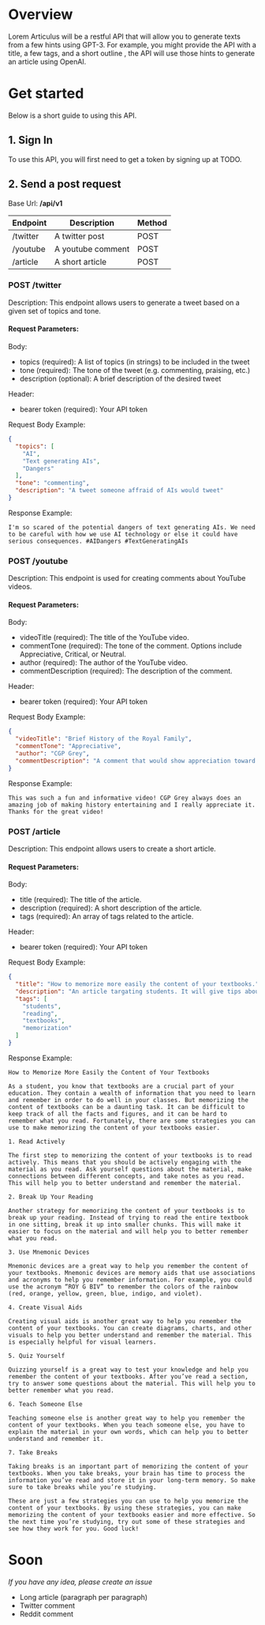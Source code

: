 # Overview

Lorem Articulus will be a restful API that will allow you to generate texts from a few hints using GPT-3. For example, you might provide the API with a title, a few tags, and a short outline , the API will use those hints to generate an article using OpenAI.

# Get started

Below is a short guide to using this API.

## 1. Sign In

To use this API, you will first need to get a token by signing up at TODO.

## 2. Send a post request

Base Url: **/api/v1**

| Endpoint | Description       | Method |
|----------|-------------------|--------|
| /twitter | A twitter post    | POST   |
| /youtube | A youtube comment | POST   |
| /article | A short article   | POST   |

### POST /twitter

Description:
This endpoint allows users to generate a tweet based on a given set of topics and tone.

#### Request Parameters:

Body:
- topics (required): A list of topics (in strings) to be included in the tweet
- tone (required): The tone of the tweet (e.g. commenting, praising, etc.)
- description (optional): A brief description of the desired tweet

Header:
- bearer token (required): Your API token

Request Body Example:
```json
{
  "topics": [
    "AI",
    "Text generating AIs",
    "Dangers"
  ],
  "tone": "commenting",
  "description": "A tweet someone affraid of AIs would tweet"
}
```

Response Example:

`I'm so scared of the potential dangers of text generating AIs. We need to be careful with how we use AI technology or else it could have serious consequences. #AIDangers #TextGeneratingAIs`

### POST /youtube

Description:
This endpoint is used for creating comments about YouTube videos.

#### Request Parameters:

Body:
- videoTitle (required): The title of the YouTube video.
- commentTone (required): The tone of the comment. Options include Appreciative, Critical, or Neutral.
- author (required): The author of the YouTube video.
- commentDescription (required): The description of the comment.

Header:
- bearer token (required): Your API token

Request Body Example:
```json
{
  "videoTitle": "Brief History of the Royal Family",
  "commentTone": "Appreciative",
  "author": "CGP Grey",
  "commentDescription": "A comment that would show appreciation toward the author for the humorous video."
}
```

Response Example:

`This was such a fun and informative video! CGP Grey always does an amazing job of making history entertaining and I really appreciate it. Thanks for the great video!`

### POST /article

Description:
This endpoint allows users to create a short article.

#### Request Parameters:

Body:
- title (required): The title of the article.
- description (required): A short description of the article.
- tags (required): An array of tags related to the article.

Header:
- bearer token (required): Your API token

Request Body Example:
```json
{
  "title": "How to memorize more easily the content of your textbooks.",
  "description": "An article targating students. It will give tips about how to better memorize what they read in their books.",
  "tags": [
    "students",
    "reading",
    "textbooks",
    "memorization"
  ]
}
```

Response Example:

```text
How to Memorize More Easily the Content of Your Textbooks

As a student, you know that textbooks are a crucial part of your education. They contain a wealth of information that you need to learn and remember in order to do well in your classes. But memorizing the content of textbooks can be a daunting task. It can be difficult to keep track of all the facts and figures, and it can be hard to remember what you read. Fortunately, there are some strategies you can use to make memorizing the content of your textbooks easier.

1. Read Actively

The first step to memorizing the content of your textbooks is to read actively. This means that you should be actively engaging with the material as you read. Ask yourself questions about the material, make connections between different concepts, and take notes as you read. This will help you to better understand and remember the material.

2. Break Up Your Reading

Another strategy for memorizing the content of your textbooks is to break up your reading. Instead of trying to read the entire textbook in one sitting, break it up into smaller chunks. This will make it easier to focus on the material and will help you to better remember what you read.

3. Use Mnemonic Devices

Mnemonic devices are a great way to help you remember the content of your textbooks. Mnemonic devices are memory aids that use associations and acronyms to help you remember information. For example, you could use the acronym “ROY G BIV” to remember the colors of the rainbow (red, orange, yellow, green, blue, indigo, and violet).

4. Create Visual Aids

Creating visual aids is another great way to help you remember the content of your textbooks. You can create diagrams, charts, and other visuals to help you better understand and remember the material. This is especially helpful for visual learners.

5. Quiz Yourself

Quizzing yourself is a great way to test your knowledge and help you remember the content of your textbooks. After you’ve read a section, try to answer some questions about the material. This will help you to better remember what you read.

6. Teach Someone Else

Teaching someone else is another great way to help you remember the content of your textbooks. When you teach someone else, you have to explain the material in your own words, which can help you to better understand and remember it.

7. Take Breaks

Taking breaks is an important part of memorizing the content of your textbooks. When you take breaks, your brain has time to process the information you’ve read and store it in your long-term memory. So make sure to take breaks while you’re studying.

These are just a few strategies you can use to help you memorize the content of your textbooks. By using these strategies, you can make memorizing the content of your textbooks easier and more effective. So the next time you’re studying, try out some of these strategies and see how they work for you. Good luck!
```

# Soon

*If you have any idea, please create an issue*
- Long article (paragraph per paragraph)
- Twitter comment
- Reddit comment